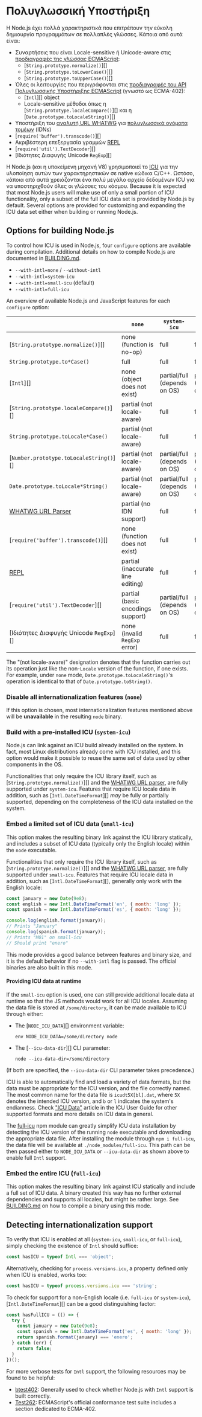 # Πολυγλωσσική Υποστήριξη

<!--introduced_in=v8.2.0-->

<!-- type=misc -->

Η Node.js έχει πολλά χαρακτηριστικά που επιτρέπουν την εύκολη δημιουργία προγραμμάτων σε πολλαπλές γλώσσες. Κάποια από αυτά είναι:

- Συναρτήσεις που είναι Locale-sensitive ή Unicode-aware στις [προδιαγραφές της γλώσσας ECMAScript](https://tc39.github.io/ecma262/): 
    - [`String.prototype.normalize()`][]
    - [`String.prototype.toLowerCase()`][]
    - [`String.prototype.toUpperCase()`][]
- Όλες οι λειτουργίες που περιγράφονται στις [προδιαγραφές του API Πολυγλωσσικής Υποστήριξης ECMAScript](https://tc39.github.io/ecma402/) (γνωστό ως ECMA-402): 
    - [`Intl`][] object
    - Locale-sensitive μέθοδοι όπως η [`String.prototype.localeCompare()`][] και η [`Date.prototype.toLocaleString()`][]
- Υποστήριξη του [αναλυτή URL WHATWG](url.html#url_the_whatwg_url_api) για [πολυγλωσσικά ονόματα τομέων](https://en.wikipedia.org/wiki/Internationalized_domain_name) (IDNs)
- [`require('buffer').transcode()`][]
- Ακριβέστερη επεξεργασία γραμμών [REPL](repl.html#repl_repl)
- [`require('util').TextDecoder`][]
- [Ιδιότητες Διαφυγής Unicode `RegExp`][]

Η Node.js (και η υποκείμενη μηχανή V8) χρησιμοποιεί το [ICU](http://icu-project.org/) για την υλοποίηση αυτών των χαρακτηρηστικών σε native κώδικα C/C++. Ωστόσο, κάποια από αυτά χρειάζονται ένα πολύ μεγάλο αρχείο δεδομένων ICU για να υποστηριχθούν όλες οι γλώσσες του κόσμου. Because it is expected that most Node.js users will make use of only a small portion of ICU functionality, only a subset of the full ICU data set is provided by Node.js by default. Several options are provided for customizing and expanding the ICU data set either when building or running Node.js.

## Options for building Node.js

To control how ICU is used in Node.js, four `configure` options are available during compilation. Additional details on how to compile Node.js are documented in [BUILDING.md](https://github.com/nodejs/node/blob/master/BUILDING.md).

- `--with-intl=none` / `--without-intl`
- `--with-intl=system-icu`
- `--with-intl=small-icu` (default)
- `--with-intl=full-icu`

An overview of available Node.js and JavaScript features for each `configure` option:

|                                                      | `none`                            | `system-icu`                 | `small-icu`            | `full-icu` |
| ---------------------------------------------------- | --------------------------------- | ---------------------------- | ---------------------- | ---------- |
| [`String.prototype.normalize()`][]                   | none (function is no-op)          | full                         | full                   | full       |
| `String.prototype.to*Case()`                         | full                              | full                         | full                   | full       |
| [`Intl`][]                                           | none (object does not exist)      | partial/full (depends on OS) | partial (English-only) | full       |
| [`String.prototype.localeCompare()`][]               | partial (not locale-aware)        | full                         | full                   | full       |
| `String.prototype.toLocale*Case()`                   | partial (not locale-aware)        | full                         | full                   | full       |
| [`Number.prototype.toLocaleString()`][]              | partial (not locale-aware)        | partial/full (depends on OS) | partial (English-only) | full       |
| `Date.prototype.toLocale*String()`                   | partial (not locale-aware)        | partial/full (depends on OS) | partial (English-only) | full       |
| [WHATWG URL Parser](url.html#url_the_whatwg_url_api) | partial (no IDN support)          | full                         | full                   | full       |
| [`require('buffer').transcode()`][]                  | none (function does not exist)    | full                         | full                   | full       |
| [REPL](repl.html#repl_repl)                          | partial (inaccurate line editing) | full                         | full                   | full       |
| [`require('util').TextDecoder`][]                    | partial (basic encodings support) | partial/full (depends on OS) | partial (Unicode-only) | full       |
| [Ιδιότητες Διαφυγής Unicode `RegExp`][]              | none (invalid `RegExp` error)     | full                         | full                   | full       |

The "(not locale-aware)" designation denotes that the function carries out its operation just like the non-`Locale` version of the function, if one exists. For example, under `none` mode, `Date.prototype.toLocaleString()`'s operation is identical to that of `Date.prototype.toString()`.

### Disable all internationalization features (`none`)

If this option is chosen, most internationalization features mentioned above will be **unavailable** in the resulting `node` binary.

### Build with a pre-installed ICU (`system-icu`)

Node.js can link against an ICU build already installed on the system. In fact, most Linux distributions already come with ICU installed, and this option would make it possible to reuse the same set of data used by other components in the OS.

Functionalities that only require the ICU library itself, such as [`String.prototype.normalize()`][] and the [WHATWG URL parser](url.html#url_the_whatwg_url_api), are fully supported under `system-icu`. Features that require ICU locale data in addition, such as [`Intl.DateTimeFormat`][] *may* be fully or partially supported, depending on the completeness of the ICU data installed on the system.

### Embed a limited set of ICU data (`small-icu`)

This option makes the resulting binary link against the ICU library statically, and includes a subset of ICU data (typically only the English locale) within the `node` executable.

Functionalities that only require the ICU library itself, such as [`String.prototype.normalize()`][] and the [WHATWG URL parser](url.html#url_the_whatwg_url_api), are fully supported under `small-icu`. Features that require ICU locale data in addition, such as [`Intl.DateTimeFormat`][], generally only work with the English locale:

```js
const january = new Date(9e8);
const english = new Intl.DateTimeFormat('en', { month: 'long' });
const spanish = new Intl.DateTimeFormat('es', { month: 'long' });

console.log(english.format(january));
// Prints "January"
console.log(spanish.format(january));
// Prints "M01" on small-icu
// Should print "enero"
```

This mode provides a good balance between features and binary size, and it is the default behavior if no `--with-intl` flag is passed. The official binaries are also built in this mode.

#### Providing ICU data at runtime

If the `small-icu` option is used, one can still provide additional locale data at runtime so that the JS methods would work for all ICU locales. Assuming the data file is stored at `/some/directory`, it can be made available to ICU through either:

- The [`NODE_ICU_DATA`][] environment variable:
    
    ```shell
    env NODE_ICU_DATA=/some/directory node
    ```

- The [`--icu-data-dir`][] CLI parameter:
    
    ```shell
    node --icu-data-dir=/some/directory
    ```

(If both are specified, the `--icu-data-dir` CLI parameter takes precedence.)

ICU is able to automatically find and load a variety of data formats, but the data must be appropriate for the ICU version, and the file correctly named. The most common name for the data file is `icudt5X[bl].dat`, where `5X` denotes the intended ICU version, and `b` or `l` indicates the system's endianness. Check ["ICU Data"](http://userguide.icu-project.org/icudata) article in the ICU User Guide for other supported formats and more details on ICU data in general.

The [full-icu](https://www.npmjs.com/package/full-icu) npm module can greatly simplify ICU data installation by detecting the ICU version of the running `node` executable and downloading the appropriate data file. After installing the module through `npm i full-icu`, the data file will be available at `./node_modules/full-icu`. This path can be then passed either to `NODE_ICU_DATA` or `--icu-data-dir` as shown above to enable full `Intl` support.

### Embed the entire ICU (`full-icu`)

This option makes the resulting binary link against ICU statically and include a full set of ICU data. A binary created this way has no further external dependencies and supports all locales, but might be rather large. See [BUILDING.md](https://github.com/nodejs/node/blob/master/BUILDING.md#build-with-full-icu-support-all-locales-supported-by-icu) on how to compile a binary using this mode.

## Detecting internationalization support

To verify that ICU is enabled at all (`system-icu`, `small-icu`, or `full-icu`), simply checking the existence of `Intl` should suffice:

```js
const hasICU = typeof Intl === 'object';
```

Alternatively, checking for `process.versions.icu`, a property defined only when ICU is enabled, works too:

```js
const hasICU = typeof process.versions.icu === 'string';
```

To check for support for a non-English locale (i.e. `full-icu` or `system-icu`), [`Intl.DateTimeFormat`][] can be a good distinguishing factor:

```js
const hasFullICU = (() => {
  try {
    const january = new Date(9e8);
    const spanish = new Intl.DateTimeFormat('es', { month: 'long' });
    return spanish.format(january) === 'enero';
  } catch (err) {
    return false;
  }
})();
```

For more verbose tests for `Intl` support, the following resources may be found to be helpful:

- [btest402](https://github.com/srl295/btest402): Generally used to check whether Node.js with `Intl` support is built correctly.
- [Test262](https://github.com/tc39/test262/tree/master/test/intl402): ECMAScript's official conformance test suite includes a section dedicated to ECMA-402.